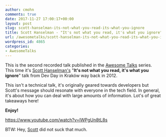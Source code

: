 ```yaml
---
author: cmohn
comments: true
date: 2017-11-27 17:00:17+00:00
layout: post
slug: scott-hanselman-its-not-what-you-read-its-what-you-ignore
title: Scott Hanselman - "It's not what you read, it's what you ignore"
url: /awesometalks/scott-hanselman-its-not-what-you-read-its-what-you-ignore/
wordpress_id: 4865
categories:
- AwesomeTalks
---
```


This is the second recorded talk published in the [Awesome Talks](http://vninja.net/awesome-talks/) series. This time it's [Scott Hanselman's](https://www.hanselman.com/) "**It's not what you read, it's what you ignore**" talk from Dev Day in Kraków way back in 2012.

This isn't a technical talk, it's originally geared towards developers but Scott's message should resonate with everyone in the tech field. In general, it's about how you can deal with large amounts of information. Lot's of great takeaways here!

**Enjoy!**

https://www.youtube.com/watch?v=IWPgUn8tL8s

BTW: Hey, [Scott](http://hanselman.com) did not suck that much.
